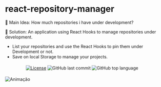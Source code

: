 # react-repository-manager

 📌 Main Idea: How much repositories i have under development?
 
 📌 Solution: An application using React Hooks to manage repositories under development.

- List your repositories and use the React Hooks to pin them under Development or not.
- Save on local Storage to manage your projects.

<div align="center" style="margin: 20px; text-align: center">

  [![License](http://img.shields.io/:license-mit-blue.svg?style=flat-square)](https://github.com/BinaryLeo/react-repository-manager/blob/main/LICENSE)
  ![GitHub last commit](https://img.shields.io/github/last-commit/BinaryLeo/react-repository-manager?style=flat-square)
  ![GitHub top language](https://img.shields.io/github/languages/top/BinaryLeo/react-repository-manager?style=flat-square)

</div>



![Animação](https://user-images.githubusercontent.com/72607039/160601747-17cea240-38e1-4c98-bf45-c04883be2663.gif)
